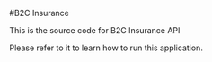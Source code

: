#B2C Insurance

This is the source code for B2C Insurance API

Please refer to it to learn how to run this application.
